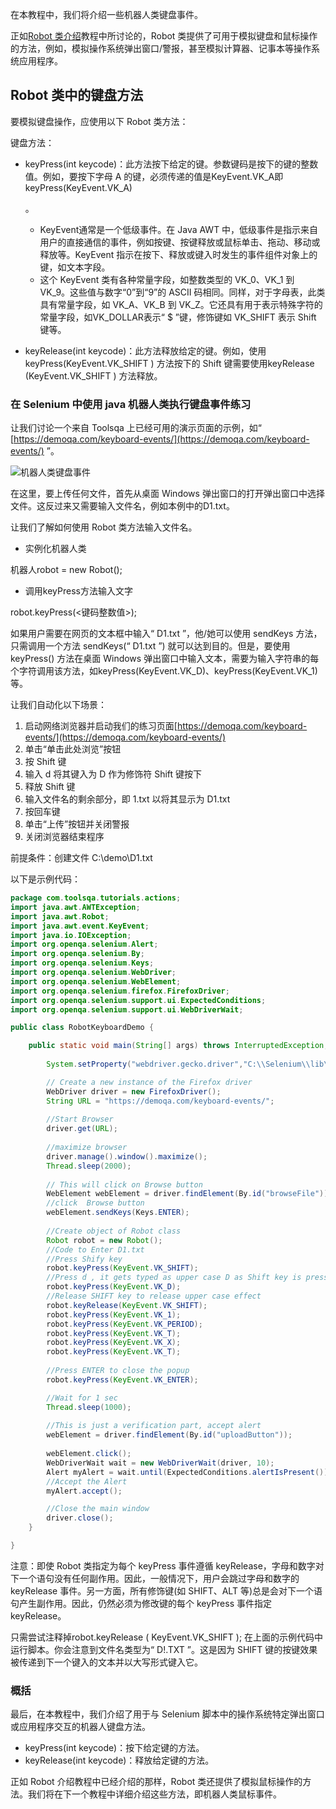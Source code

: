 在本教程中，我们将介绍一些机器人类键盘事件。

正如[Robot 类介绍](https://www.toolsqa.com/selenium-webdriver/robot-class/)教程中所讨论的，Robot 类提供了可用于模拟键盘和鼠标操作的方法，例如，模拟操作系统弹出窗口/警报，甚至模拟计算器、记事本等操作系统应用程序。

## Robot 类中的键盘方法

要模拟键盘操作，应使用以下 Robot 类方法：

键盘方法：

-   keyPress(int keycode)：此方法按下给定的键。参数键码是按下的键的整数值。例如，要按下字母 A 的键，必须传递的值是KeyEvent.VK_A即 keyPress(KeyEvent.VK_A)

    。

    -   KeyEvent通常是一个低级事件。在 Java AWT 中，低级事件是指示来自用户的直接通信的事件，例如按键、按键释放或鼠标单击、拖动、移动或释放等。KeyEvent 指示在按下、释放或键入时发生的事件组件对象上的键，如文本字段。
    -   这个 KeyEvent 类有各种常量字段，如整数类型的 VK_0、VK_1 到 VK_9。这些值与数字“0”到“9”的 ASCII 码相同。同样，对于字母表，此类具有常量字段，如 VK_A、VK_B 到 VK_Z。它还具有用于表示特殊字符的常量字段，如VK_DOLLAR表示“ $ ”键，修饰键如 VK_SHIFT 表示 Shift 键等。

-   keyRelease(int keycode)：此方法释放给定的键。例如，使用 keyPress(KeyEvent.VK_SHIFT ) 方法按下的 Shift 键需要使用keyRelease (KeyEvent.VK_SHIFT ) 方法释放。

### 在 Selenium 中使用 java 机器人类执行键盘事件练习

让我们讨论一个来自 Toolsqa 上已经可用的演示页面的示例，如“ [https://demoqa.com/keyboard-events/](https://demoqa.com/keyboard-events/) ”。

![机器人类键盘事件](https://www.toolsqa.com/gallery/selnium%20webdriver/1.Robot%20Class%20Keyboard%20Events.png)

在这里，要上传任何文件，首先从桌面 Windows 弹出窗口的打开弹出窗口中选择文件。这反过来又需要输入文件名，例如本例中的D1.txt。

让我们了解如何使用 Robot 类方法输入文件名。

-   实例化机器人类

机器人robot = new Robot();

-   调用keyPress方法输入文字

robot.keyPress(<键码整数值>);

如果用户需要在网页的文本框中输入“ D1.txt ”，他/她可以使用 sendKeys 方法，只需调用一个方法 sendKeys(“ D1.txt ”) 就可以达到目的。但是，要使用 keyPress() 方法在桌面 Windows 弹出窗口中输入文本，需要为输入字符串的每个字符调用该方法，如keyPress(KeyEvent.VK_D)、keyPress(KeyEvent.VK_1)等。

让我们自动化以下场景：

1.  启动网络浏览器并启动我们的练习页面[https://demoqa.com/keyboard-events/](https://demoqa.com/keyboard-events/)
2.  单击“单击此处浏览”按钮
3.  按 Shift 键
4.  输入 d 将其键入为 D 作为修饰符 Shift 键按下
5.  释放 Shift 键
6.  输入文件名的剩余部分，即 1.txt 以将其显示为 D1.txt
7.  按回车键
8.  单击“上传”按钮并关闭警报
9.  关闭浏览器结束程序

前提条件：创建文件 C:\demo\D1.txt

以下是示例代码：

```java
package com.toolsqa.tutorials.actions;
import java.awt.AWTException;
import java.awt.Robot;
import java.awt.event.KeyEvent;
import java.io.IOException;
import org.openqa.selenium.Alert;
import org.openqa.selenium.By;
import org.openqa.selenium.Keys;
import org.openqa.selenium.WebDriver;
import org.openqa.selenium.WebElement;
import org.openqa.selenium.firefox.FirefoxDriver;
import org.openqa.selenium.support.ui.ExpectedConditions;
import org.openqa.selenium.support.ui.WebDriverWait;

public class RobotKeyboardDemo {

	public static void main(String[] args) throws InterruptedException, AWTException, IOException {
		
		System.setProperty("webdriver.gecko.driver","C:\\Selenium\\lib\\geckodriver-v0.24.0-win64\\geckodriver.exe");

		// Create a new instance of the Firefox driver
		WebDriver driver = new FirefoxDriver();
		String URL = "https://demoqa.com/keyboard-events/";
		
		//Start Browser
		driver.get(URL);
		
		//maximize browser
		driver.manage().window().maximize();
		Thread.sleep(2000);
		
		// This will click on Browse button
		WebElement webElement = driver.findElement(By.id("browseFile"));		
		//click  Browse button 
		webElement.sendKeys(Keys.ENTER);
		
		//Create object of Robot class
		Robot robot = new Robot();
		//Code to Enter D1.txt 
		//Press Shify key 
		robot.keyPress(KeyEvent.VK_SHIFT);
		//Press d , it gets typed as upper case D as Shift key is pressed
		robot.keyPress(KeyEvent.VK_D);
		//Release SHIFT key to release upper case effect
		robot.keyRelease(KeyEvent.VK_SHIFT);
		robot.keyPress(KeyEvent.VK_1);
		robot.keyPress(KeyEvent.VK_PERIOD);
		robot.keyPress(KeyEvent.VK_T);
		robot.keyPress(KeyEvent.VK_X);
		robot.keyPress(KeyEvent.VK_T);
		
		//Press ENTER to close the popup
        robot.keyPress(KeyEvent.VK_ENTER);  

        //Wait for 1 sec
        Thread.sleep(1000);
			 
		//This is just a verification part, accept alert
        webElement = driver.findElement(By.id("uploadButton"));
		
		webElement.click();				 
		WebDriverWait wait = new WebDriverWait(driver, 10);		 
		Alert myAlert = wait.until(ExpectedConditions.alertIsPresent());	       	 
		//Accept the Alert		 
		myAlert.accept();

		//Close the main window 
		driver.close();
	}

}
```

注意：即使 Robot 类指定为每个 keyPress 事件遵循 keyRelease，字母和数字对下一个语句没有任何副作用。因此，一般情况下，用户会跳过字母和数字的 keyRelease 事件。另一方面，所有修饰键(如 SHIFT、ALT 等)总是会对下一个语句产生副作用。因此，仍然必须为修改键的每个 keyPress 事件指定 keyRelease。

只需尝试注释掉robot.keyRelease ( KeyEvent.VK_SHIFT ); 在上面的示例代码中运行脚本。你会注意到文件名类型为“ D!.TXT ”。这是因为 SHIFT 键的按键效果被传递到下一个键入的文本并以大写形式键入它。

### 概括

最后，在本教程中，我们介绍了用于与 Selenium 脚本中的操作系统特定弹出窗口或应用程序交互的机器人键盘方法。

-   keyPress(int keycode)：按下给定键的方法。
-   keyRelease(int keycode)：释放给定键的方法。

正如 Robot 介绍教程中已经介绍的那样，Robot 类还提供了模拟鼠标操作的方法。我们将在下一个教程中详细介绍这些方法，即机器人类鼠标事件。